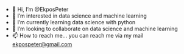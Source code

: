 - 👋 Hi, I’m @EkposPeter
- 👀 I’m interested in data science and machine learning
- 🌱 I’m currently learning data science with python
- 💞️ I’m looking to collaborate on data science and machine learning
- 📫 How to reach me... you can reach me via my mail ekpospeter@gmail.com

<!---
EkposPeter/EkposPeter is a ✨ special ✨ repository because its `README.md` (this file) appears on your GitHub profile.
You can click the Preview link to take a look at your changes.
--->
